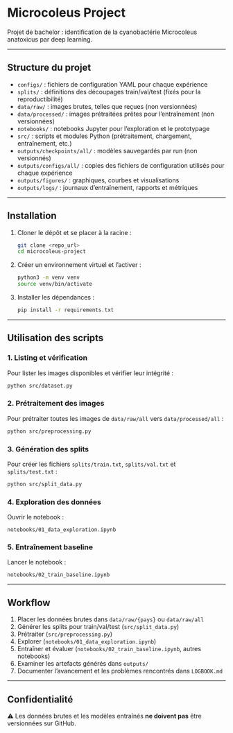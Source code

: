 # Microcoleus Project

Projet de bachelor : identification de la cyanobactérie Microcoleus anatoxicus par deep learning.

---

## Structure du projet

- `configs/` : fichiers de configuration YAML pour chaque expérience
- `splits/` : définitions des découpages train/val/test (fixés pour la reproductibilité)
- `data/raw/` : images brutes, telles que reçues (non versionnées)
- `data/processed/` : images prétraitées prêtes pour l’entraînement (non versionnées)
- `notebooks/` : notebooks Jupyter pour l’exploration et le prototypage
- `src/` : scripts et modules Python (prétraitement, chargement, entraînement, etc.)
- `outputs/checkpoints/all/` : modèles sauvegardés par run (non versionnés)
- `outputs/configs/all/` : copies des fichiers de configuration utilisés pour chaque expérience
- `outputs/figures/` : graphiques, courbes et visualisations
- `outputs/logs/` : journaux d’entraînement, rapports et métriques

---

## Installation

1. Cloner le dépôt et se placer à la racine :
   ```bash
   git clone <repo_url>
   cd microcoleus-project
   ```
2. Créer un environnement virtuel et l’activer :
   ```bash
   python3 -m venv venv
   source venv/bin/activate
   ```
3. Installer les dépendances :
   ```bash
   pip install -r requirements.txt
   ```

---

## Utilisation des scripts

### 1. Listing et vérification

Pour lister les images disponibles et vérifier leur intégrité :
  ```bash
  python src/dataset.py
  ```

### 2. Prétraitement des images

Pour prétraiter toutes les images de `data/raw/all` vers `data/processed/all` :
  ```bash
  python src/preprocessing.py
  ```

### 3. Génération des splits

Pour créer les fichiers `splits/train.txt`, `splits/val.txt` et `splits/test.txt` :
  ```bash
  python src/split_data.py
  ```

### 4. Exploration des données

Ouvrir le notebook :
  ```
  notebooks/01_data_exploration.ipynb
  ```

### 5. Entraînement baseline

Lancer le notebook :
  ```
  notebooks/02_train_baseline.ipynb
  ```

---

## Workflow

1. Placer les données brutes dans `data/raw/{pays}` ou `data/raw/all`
2. Générer les splits pour train/val/test (`src/split_data.py`)
3. Prétraiter (`src/preprocessing.py`)
4. Explorer (`notebooks/01_data_exploration.ipynb`)
5. Entraîner et évaluer (`notebooks/02_train_baseline.ipynb`, autres notebooks)
6. Examiner les artefacts générés dans `outputs/`
7. Documenter l’avancement et les problèmes rencontrés dans `LOGBOOK.md`

---

## Confidentialité

⚠️ Les données brutes et les modèles entraînés **ne doivent pas** être versionnées sur GitHub.
